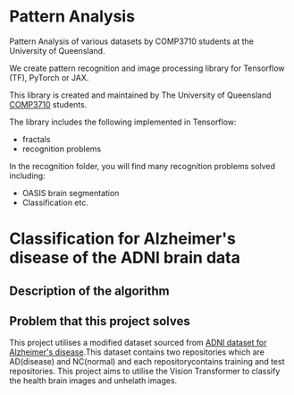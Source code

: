 # Pattern Analysis
Pattern Analysis of various datasets by COMP3710 students at the University of Queensland.

We create pattern recognition and image processing library for Tensorflow (TF), PyTorch or JAX.

This library is created and maintained by The University of Queensland [COMP3710](https://my.uq.edu.au/programs-courses/course.html?course_code=comp3710) students.

The library includes the following implemented in Tensorflow:
* fractals 
* recognition problems

In the recognition folder, you will find many recognition problems solved including:
* OASIS brain segmentation
* Classification
etc.

# Classification for Alzheimer's disease of the ADNI brain data

## Description of the algorithm


## Problem that this project solves
This project utilises a modified dataset sourced from [ADNI dataset for Alzheimer's disease]().This dataset contains two repositories which are AD(disease) and NC(normal) and each repositorycontains training and test repositories. This project aims to utilise the Vision Transformer to classify the health brain images and unhelath images.   
 
